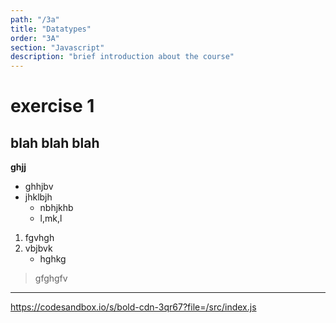 ```yaml
---
path: "/3a"
title: "Datatypes"
order: "3A"
section: "Javascript"
description: "brief introduction about the course"
---
```


# exercise 1
## blah blah blah

**ghjj**

* ghhjbv
* jhklbjh
  * nbhjkhb
  * l,mk,l

1. fgvhgh
2. vbjbvk
   * hghkg

> gfghgfv

---



https://codesandbox.io/s/bold-cdn-3qr67?file=/src/index.js
